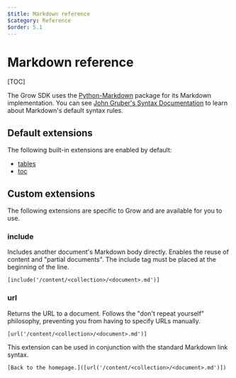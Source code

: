 ```yaml
---
$title: Markdown reference
$category: Reference
$order: 5.1
---
```

# Markdown reference

[TOC]

The Grow SDK uses the [Python-Markdown](https://github.com/waylan/Python-Markdown) package for its Markdown implementation. You can see [John Gruber's Syntax Documentation](http://daringfireball.net/projects/markdown/syntax) to learn about Markdown's default syntax rules.

## Default extensions

The following built-in extensions are enabled by default:

- [tables](http://pythonhosted.org/Markdown/extensions/tables.html)
- [toc](http://pythonhosted.org/Markdown/extensions/toc.html)

## Custom extensions

The following extensions are specific to Grow and are available for you to use.

### include

Includes another document's Markdown body directly. Enables the reuse of content and "partial documents". The include tag must be placed at the beginning of the line.

    [include('/content/<collection>/<document>.md')]

### url

Returns the URL to a document. Follows the "don't repeat yourself" philosophy, preventing you from having to specify URLs manually.

    [url('/content/<collection>/<document>.md')]

This extension can be used in conjunction with the standard Markdown link syntax.

    [Back to the homepage.]([url('/content/<collection>/<document>.md')])
